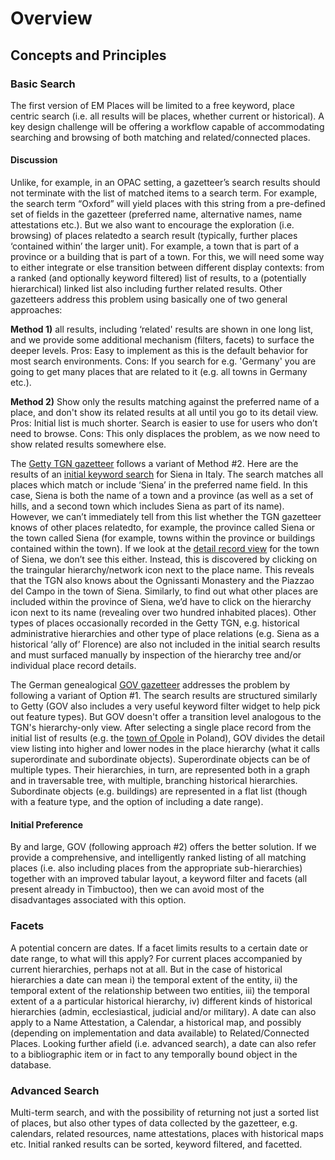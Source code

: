 # Overview

## Concepts and Principles

### Basic Search

The first version of EM Places will be limited to a free keyword, place centric search (i.e. all results will be places, whether current or historical). A key design challenge will be offering a workflow capable of accommodating searching and browsing of both matching and related/connected places.

#### Discussion

Unlike, for example, in an OPAC setting, a gazetteer’s search results should not terminate with the list of matched items to a search term. For example, the search term “Oxford” will yield places with this string from a pre-defined set of fields in the gazetteer (preferred name, alternative names, name attestations etc.). But we also want to encourage the exploration (i.e. browsing) of places relatedto a search result (typically, further places ‘contained within’ the larger unit). For example, a town that is part of a province or a building that is part of a town. For this, we will need some way to either integrate or else transition between different display contexts: from a ranked (and optionally keyword filtered) list of results, to a (potentially hierarchical) linked list also including further related results. Other gazetteers address this problem using basically one of two general approaches: 

**Method 1)** all results, including ‘related' results are shown in one long list, and we provide some additional mechanism (filters, facets) to surface the deeper levels. Pros: Easy to implement as this is the default behavior for most search environments. Cons: If you search for e.g. 'Germany' you are going to get many places that are related to it (e.g. all towns in Germany etc.). 

**Method 2)** Show only the results matching against the preferred name of a place, and don't show its related results at all until you go to its detail view. Pros: Initial list is much shorter. Search is easier to use for users who don’t need to browse. Cons: This only displaces the problem, as we now need to show related results somewhere else.

The [Getty TGN gazetteer](https://www.getty.edu/research/tools/vocabularies/tgn/) follows a variant of Method #2. Here are the results of an [initial keyword search](http://www.getty.edu/vow/TGNServlet?english=Y&find=siena&place=&page=1&nation=italy) for Siena in Italy. The search matches all places which match or include ‘Siena’ in the preferred name field. In this case, Siena is both the name of a town and a province (as well as a set of hills, and a second town which includes Siena as part of its name). However, we can’t immediately tell from this list whether the TGN gazetteer knows of other places relatedto, for example, the province called Siena or the town called Siena (for example, towns within the province or buildings contained within the town). If we look at the [detail record view](http://www.getty.edu/vow/TGNFullDisplay?find=siena&place=&nation=italy&english=Y&subjectid=7011179) for the town of Siena, we don’t see this either. Instead, this is discovered by clicking on the traingular hierarchy/network icon next to the place name. This reveals that the TGN also knows about the Ognissanti Monastery and the Piazzao del Campo in the town of Siena. Similarly, to find out what other places are included within the province of Siena, we’d have to click on the hierarchy icon next to its name (revealing over two hundred inhabited places). Other types of places occasionally recorded in the Getty TGN, e.g. historical administrative hierarchies and other type of place relations (e.g. Siena as a historical ‘ally of’ Florence) are also not included in the initial search results and must surfaced manually by inspection of the hierarchy tree and/or individual place record details.

The German genealogical [GOV gazetteer](http://gov.genealogy.net/search/index) addresses the problem by following a variant of Option #1. The search results are structured similarly to Getty (GOV also includes a very useful keyword filter widget to help pick out feature types). But GOV doesn't offer a transition level analogous to the TGN's hierarchy-only view. After selecting a single place record from the initial list of results (e.g. the [town of Opole](http://gov.genealogy.net/item/show/OPPELNJO80XQ) in Poland), GOV divides the detail view listing into higher and lower nodes in the place hierarchy (what it calls superordinate and subordinate objects). Superordinate objects can be of multiple types. Their hierarchies, in turn, are represented both in a graph and in traversable tree, with multiple, branching historical hierarchies. Subordinate objects (e.g. buildings) are represented in a flat list (though with a feature type, and the option of including a date range).

#### Initial Preference

By and large, GOV (following approach #2) offers the better solution. If we provide a comprehensive, and intelligently ranked listing of all matching places (i.e. also including places from the appropriate sub-hierarchies) together with an improved tabular layout, a keyword filter and facets (all present already in Timbuctoo), then we can avoid most of the disadvantages associated with this option. 

### Facets

A potential concern are dates. If a facet limits results to a certain date or date range, to what will this apply? For current places accompanied by current hierarchies, perhaps not at all. But in the case of historical hierarchies a date can mean i) the temporal extent of the entity, ii) the temporal extent of the relationship between two entities, iii) the temporal extent of a a particular historical hierarchy, iv) different kinds of historical hierarchies (admin, ecclesiastical, judicial and/or military). A date can also apply to a Name Attestation, a Calendar, a historical map, and possibly (depending on implementation and data available) to Related/Connected Places. Looking further afield (i.e. advanced search), a date can also refer to a bibliographic item or in fact to any temporally bound object in the database. 

### Advanced Search

Multi-term search, and with the possibility of returning not just a sorted list of places, but also other types of data collected by the gazetteer, e.g. calendars, related resources, name attestations, places with historical maps etc. Initial ranked results can be sorted, keyword filtered, and facetted.


